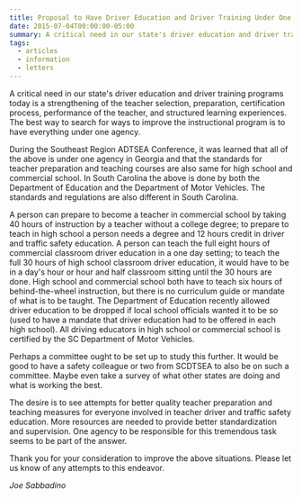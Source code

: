 ```yaml
---
title: Proposal to Have Driver Education and Driver Training Under One Agency
date: 2015-07-04T00:00:00-05:00
summary: A critical need in our state's driver education and driver training programs today is a strengthening of the teacher selection, preparation, certification process, performance of the teacher, and structured learning experiences. The best way to search for ways to improve...
tags:
  - articles
  - information
  - letters
---
```

A critical need in our state's driver education and driver training programs today is a strengthening of the teacher selection, preparation, certification process, performance of the teacher, and structured learning experiences. The best way to search for ways to improve the instructional program is to have everything under one agency.

During the Southeast Region ADTSEA Conference, it was learned that all of the above is under one agency in Georgia and that the standards for teacher preparation and teaching courses are also same for high school and commercial school. In South Carolina the above is done by both the Department of Education and the Department of Motor Vehicles. The standards and regulations are also different in South Carolina.

A person can prepare to become a teacher in commercial school by taking 40 hours of instruction by a teacher without a college degree; to prepare to teach in high school a person needs a degree and 12 hours credit in driver and traffic safety education. A person can teach the full eight hours of commercial classroom driver education in a one day setting; to teach the full 30 hours of high school classroom driver education, it would have to be in a day's hour or hour and half classroom sitting until the 30 hours are done. High school and commercial school both have to teach six hours of behind-the-wheel instruction, but there is no curriculum guide or mandate of what is to be taught. The Department of Education recently allowed driver education to be dropped if local school officials wanted it to be so (used to have a mandate that driver education had to be offered in each high school). All driving educators in high school or commercial school is certified by the SC Department of Motor Vehicles.

Perhaps a committee ought to be set up to study this further. It would be good to have a safety colleague or two from SCDTSEA to also be on such a committee. Maybe even take a survey of what other states are doing and what is working the best.

The desire is to see attempts for better quality teacher preparation and teaching measures for everyone involved in teacher driver and traffic safety education. More resources are needed to provide better standardization and supervision. One agency to be responsible for this tremendous task seems to be part of the answer.

Thank you for your consideration to improve the above situations. Please let us know of any attempts to this endeavor.

*Joe Sabbadino*

